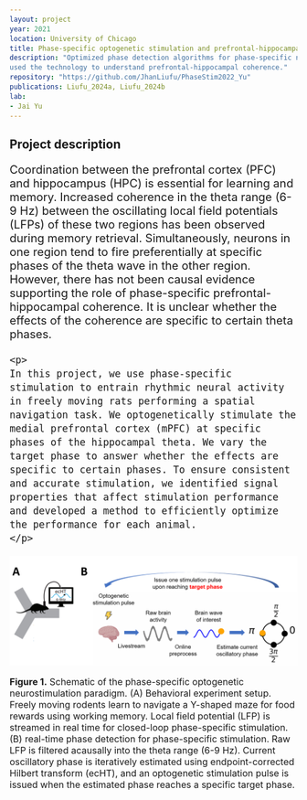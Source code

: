 ```yaml
---
layout: project
year: 2021
location: University of Chicago
title: Phase-specific optogenetic stimulation and prefrontal-hippocampal coherence
description: "Optimized phase detection algorithms for phase-specific neurostimulation, and 
used the technology to understand prefrontal-hippocampal coherence."
repository: "https://github.com/JhanLiufu/PhaseStim2022_Yu"
publications: Liufu_2024a, Liufu_2024b
lab: 
- Jai Yu
---
```

## Project description
<div style="font-size: 20px;">
    <p>
    Coordination between the prefrontal cortex (PFC) and hippocampus (HPC) is essential for learning and memory. Increased coherence in the theta range (6-9 Hz) between the oscillating local field potentials (LFPs) of these two regions has been observed during memory retrieval. Simultaneously, neurons in one region tend to fire preferentially at specific phases of the theta wave in the other region. However, there has not been causal evidence supporting the role of phase-specific prefrontal-hippocampal coherence. It is unclear whether the effects of the coherence are specific to certain theta phases. 
    </p>

    <p>
    In this project, we use phase-specific stimulation to entrain rhythmic neural activity in freely moving rats performing a spatial navigation task. We optogenetically stimulate the medial prefrontal cortex (mPFC) at specific phases of the hippocampal theta. We vary the target phase to answer whether the effects are specific to certain phases. To ensure consistent and accurate stimulation, we identified signal properties that affect stimulation performance and developed a method to efficiently optimize the performance for each animal.
    </p>
</div>

<div align="center">
    <img src="/assets/images/CLC_graphical_abstract.png" alt="Example Image" width="800"/>
    <p style="text-align: left; font-size: 16px;">
        <strong>Figure 1.</strong> Schematic of the phase-specific optogenetic neurostimulation paradigm. (A) Behavioral experiment setup. Freely moving rodents learn to navigate a Y-shaped maze for food rewards using working memory. Local field potential (LFP) is streamed in real time for closed-loop phase-specific stimulation. (B) real-time phase detection for phase-specific stimulation. Raw LFP is filtered acausally into the theta range (6-9 Hz). Current oscillatory phase is iteratively estimated using endpoint-corrected Hilbert transform (ecHT), and an optogenetic stimulation pulse is issued when the estimated phase reaches a specific target phase.
    </p>
<div>